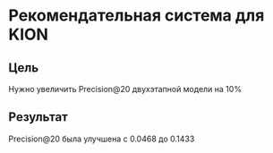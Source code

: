 # Рекомендательная система для KION 
## Цель    
Нужно увеличить Precision@20 двухэтапной модели на 10%
## Результат
Precision@20 была улучшена с 0.0468 до 0.1433
